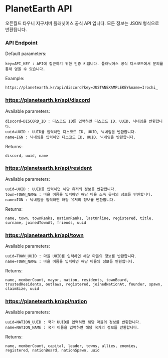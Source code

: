 # PlanetEarth API
오픈월드 타우니 지구서버 플래닛어스 공식 API 입니다. 모든 정보는 JSON 형식으로 반환됩니다.

### API Endpoint
Default parameters:
```
key=API_KEY : API에 접근하기 위한 인증 키입니다. 플래닛어스 공식 디스코드에서 문의를 통해 얻을 수 있습니다.
```

Example:
```
https://planetearth.kr/api/discord?key=JUSTANEXAMPLEKEY&name=Irochi_
```

### https://planetearth.kr/api/discord

Available parameters:
```
discord=DISCORD_ID : 디스코드 ID를 입력하면 디스코드 ID, UUID, 닉네임을 반환합니다.
uuid=UUID : UUID를 입력하면 디스코드 ID, UUID, 닉네임을 반환합니다.
name=IGN : 닉네임을 입력하면 디스코드 ID, UUID, 닉네임을 반환합니다.
```

Returns:
```
discord, uuid, name
```

### https://planetearth.kr/api/resident

Available parameters:
```
uuid=UUID : UUID를 입력하면 해당 유저의 정보를 반환합니다.
town=TOWN_NAME : 마을 이름을 입력하면 해당 마을 소속 유저의 정보를 반환합니다.
name=IGN : 닉네임을 입력하면 해당 유저의 정보를 반환합니다.
```

Returns:
```
name, town, townRanks, nationRanks, lastOnline, registered, title, surname, joinedTownAt, friends, uuid
```

### https://planetearth.kr/api/town

Available parameters:
```
uuid=TOWN_UUID : 마을 UUID를 입력하면 해당 마을의 정보를 반환합니다.
name=TOWN_NAME : 마을 이름을 입력하면 해당 마을의 정보를 반환합니다.
```

Returns:
```
name, memberCount, mayor, nation, residents, townBoard, trustedResidents, outlaws, registered, joinedNationAt, founder, spawn, claimSize, uuid
```

### https://planetearth.kr/api/nation

Available parameters:
```
uuid=NATION_UUID : 국가 UUID를 입력하면 해당 마을의 정보를 반환합니다.
name=NATION_NAME : 국가 이름을 입력하면 해당 국가의 정보를 반환합니다.
```

Returns:
```
name, memberCount, capital, leader, towns, allies, enemies, registered, nationBoard, nationSpawn, uuid
```
